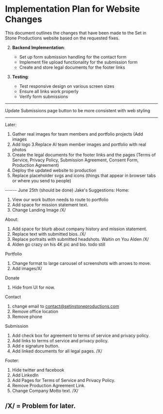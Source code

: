 # Implementation Plan for Website Changes

This document outlines the changes that have been made to the Set in Stone Productions website based on the requested fixes.


2. **Backend Implementation**:
   - Set up form submission handling for the contact form
   - Implement file upload functionality for the submission form
   - Create and store legal documents for the footer links

3. **Testing**:
   - Test responsive design on various screen sizes
   - Ensure all links work properly
   - Verify form submissions
----

Update Submissions page button to be more consistent with web styling 


------
Later:  
1. Gather real images for team members and portfolio projects (Add images
2. Add logo
3.Replace AI team member images and portfolio with real photos
4. Create the legal documents for the footer links and the pages (Terms of Service, Privacy Policy, Submission Agreement, Consent Form, Production Agreement)
5. Deploy the updated website to production
6. Replace placeholder svgs and icons (things that appear in browser tabs or where you send to people) 




------ June 25th (should be done)
Jake's Suggestions:
Home:
1. View our work button needs to route to portfolio 
2. Add space for mission statement text.
3. Change Landing Image /X/

About:
1. Add space for blurb about company history and mission statement. 
2. Replace text with submitted bios. /X/
3. Replace portraits with submitted headshots. Waitin on You Alden /X/
4. Alden go crazy on his 4K pic and bio. todo still

Portfolio 
1. Change format to large carousel of screenshots with arrows to move. 
2. Add images/X/

Donate 
1. Hide from UI for now.

Contact 
1. change email to contact@setinstoneproductions.com
2. Remove office location 
3. Remove phone 

Submission
1. Add check box for agreement to terms of service and privacy policy. 
2. Add links to terms of service and privacy policy.
3. Add e signature button.
4. Add linked documents for all legal pages. /X/

Footer:
1. Hide twitter and facebook 
2. Add LinkedIn
3. Add Pages for Terms of Service and Privacy Policy. 
4. Remove Production Agreement Link.
5. Change Company Motto text.  /X/

/X/ = Problem for later. 
---